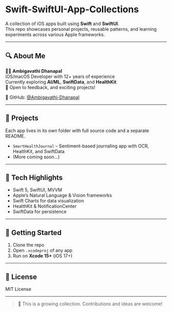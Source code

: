 # Swift-SwiftUI-App-Collections

A collection of iOS apps built using **Swift** and **SwiftUI**.  
This repo showcases personal projects, reusable patterns, and learning experiments across various Apple frameworks.

---

## 🔍 About Me

👩‍💻 **Ambigavathi Dhanapal**  
iOS/macOS Developer with 12+ years of experience  
Currently exploring **AI/ML**, **SwiftData**, and **HealthKit**  
📍 Open to feedback, and exciting projects!

🔗 GitHub: [@Ambigavathi-Dhanapal](https://github.com/Ambigavathi-Dhanapal)

---

## 📁 Projects

Each app lives in its own folder with full source code and a separate README.

- `SmartHealthJournal` – Sentiment-based journaling app with OCR, HealthKit, and SwiftData  
- (More coming soon...)

---

## 🧰 Tech Highlights

- Swift 5, SwiftUI, MVVM
- Apple’s Natural Language & Vision frameworks
- Swift Charts for data visualization
- HealthKit & NotificationCenter
- SwiftData for persistence

---

## 🚀 Getting Started

1. Clone the repo
2. Open `.xcodeproj` of any app
3. Run on **Xcode 15+** (iOS 17+)

---

## 📜 License

MIT License

---

> 🚧 This is a growing collection. Contributions and ideas are welcome!
